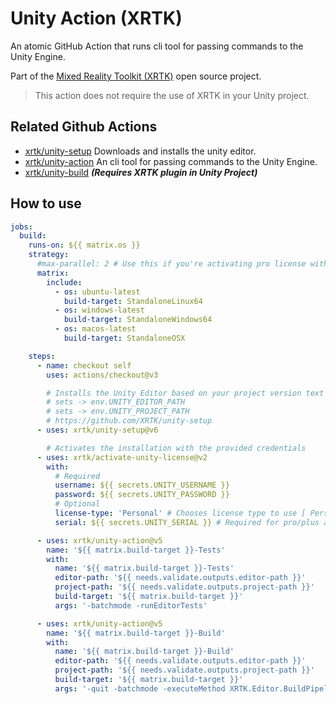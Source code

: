 # Unity Action (XRTK)

An atomic GitHub Action that runs cli tool for passing commands to the Unity Engine.

Part of the [Mixed Reality Toolkit (XRTK)](https://github.com/XRTK) open source project.

> This action does not require the use of XRTK in your Unity project.

## Related Github Actions

* [xrtk/unity-setup](https://github.com/XRTK/unity-setup) Downloads and installs the unity editor.
* [xrtk/unity-action](https://github.com/XRTK/activate-unity-license) An cli tool for passing commands to the Unity Engine.
* [xrtk/unity-build](https://github.com/XRTK/unity-build) ***(Requires XRTK plugin in Unity Project)***

## How to use

```yaml
jobs:
  build:
    runs-on: ${{ matrix.os }}
    strategy:
      #max-parallel: 2 # Use this if you're activating pro license with matrix
      matrix:
        include:
          - os: ubuntu-latest
            build-target: StandaloneLinux64
          - os: windows-latest
            build-target: StandaloneWindows64
          - os: macos-latest
            build-target: StandaloneOSX

    steps:
      - name: checkout self
        uses: actions/checkout@v3

        # Installs the Unity Editor based on your project version text file
        # sets -> env.UNITY_EDITOR_PATH
        # sets -> env.UNITY_PROJECT_PATH
        # https://github.com/XRTK/unity-setup
      - uses: xrtk/unity-setup@v6

        # Activates the installation with the provided credentials
      - uses: xrtk/activate-unity-license@v2
        with:
          # Required
          username: ${{ secrets.UNITY_USERNAME }}
          password: ${{ secrets.UNITY_PASSWORD }}
          # Optional
          license-type: 'Personal' # Chooses license type to use [ Personal, Professional ]
          serial: ${{ secrets.UNITY_SERIAL }} # Required for pro/plus activations

      - uses: xrtk/unity-action@v5
        name: '${{ matrix.build-target }}-Tests'
        with:
          name: '${{ matrix.build-target }}-Tests'
          editor-path: '${{ needs.validate.outputs.editor-path }}'
          project-path: '${{ needs.validate.outputs.project-path }}'
          build-target: '${{ matrix.build-target }}'
          args: '-batchmode -runEditorTests'

      - uses: xrtk/unity-action@v5
        name: '${{ matrix.build-target }}-Build'
        with:
          name: '${{ matrix.build-target }}-Build'
          editor-path: '${{ needs.validate.outputs.editor-path }}'
          project-path: '${{ needs.validate.outputs.project-path }}'
          build-target: '${{ matrix.build-target }}'
          args: '-quit -batchmode -executeMethod XRTK.Editor.BuildPipeline.UnityPlayerBuildTools.StartCommandLineBuild'
```
